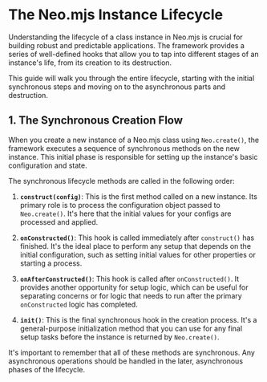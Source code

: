 # The Neo.mjs Instance Lifecycle

Understanding the lifecycle of a class instance in Neo.mjs is crucial for building robust and predictable applications. The framework provides a series of well-defined hooks that allow you to tap into different stages of an instance's life, from its creation to its destruction.

This guide will walk you through the entire lifecycle, starting with the initial synchronous steps and moving on to the asynchronous parts and destruction.

## 1. The Synchronous Creation Flow

When you create a new instance of a Neo.mjs class using `Neo.create()`, the framework executes a sequence of synchronous methods on the new instance. This initial phase is responsible for setting up the instance's basic configuration and state.

The synchronous lifecycle methods are called in the following order:

1.  **`construct(config)`**: This is the first method called on a new instance. Its primary role is to process the configuration object passed to `Neo.create()`. It's here that the initial values for your configs are processed and applied.

2.  **`onConstructed()`**: This hook is called immediately after `construct()` has finished. It's the ideal place to perform any setup that depends on the initial configuration, such as setting initial values for other properties or starting a process.

3.  **`onAfterConstructed()`**: This hook is called after `onConstructed()`. It provides another opportunity for setup logic, which can be useful for separating concerns or for logic that needs to run after the primary `onConstructed` logic has completed.

4.  **`init()`**: This is the final synchronous hook in the creation process. It's a general-purpose initialization method that you can use for any final setup tasks before the instance is returned by `Neo.create()`.

It's important to remember that all of these methods are synchronous. Any asynchronous operations should be handled in the later, asynchronous phases of the lifecycle.
